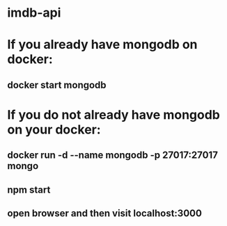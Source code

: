 # imdb-api
# If you already have mongodb on docker:
## docker start mongodb
# If you do not already have mongodb on your docker:
## docker run -d --name mongodb -p 27017:27017 mongo
## npm start
## open browser and then visit localhost:3000
